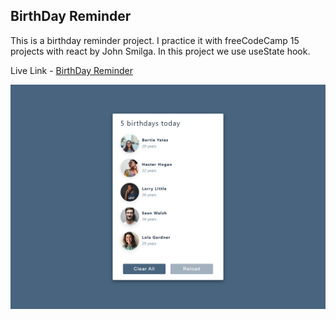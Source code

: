 ## BirthDay Reminder

This is a birthday reminder project. I practice it with freeCodeCamp 15 projects with react by John Smilga. In this project we use useState hook.

Live Link - [BirthDay Reminder](https://birthday-reminder-project.netlify.app/)

![alt text](https://raw.githubusercontent.com/joydey100/freeCodeCamp-React-Projects/main/01-Birthday%20Reminder/screenshot.png)
